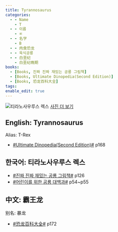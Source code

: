 ```yaml
---
title: Tyrannosaurus
categories:
  - - Name
    - T
  - - 이름
    - ㅌ
  - - 名字
    - B
  - - 肉食恐龙
  - - 육식공룡
  - - 白垩纪
    - 白垩纪晚期
books:
  - [Books, 진짜 진짜 재밌는 공룡 그림책]
  - [Books, Ultimate Dinopedia(Second Edition)]
  - [Books, 恐龙百科大全]
tags:
enable_edit: true
---
```


![티라노사우루스 렉스](https://images.dinosaurpictures.org/dinosaurs-tyrannosaurus_00399363_347a.jpg)
[사진 더 보기](https://dinosaurpictures.org/Tyrannosaurus-pictures)

## English: Tyrannosaurus
Alias: T-Rex

- [#Ultimate Dinopedia(Second Edition)#](/books/p/86d06d1161eb1684c26079a0348b5931/) p168

## 한국어: 티라노사우루스 렉스

- [#진짜 진짜 재밌는 공룡 그림책#](/books/p/3289261dc4d846b8a02798617a63ad75/) p126
- [#어린이를 위한 공룡 대백과#](/books/p/f60f989c24559d39cb141e73aa0754c0/) p54~p55

## 中文: 霸王龙
别名: 暴龙

- [#恐龙百科大全#](/books/p/6cd4e752e2119c63c607be6bb97d17aa/) p172
